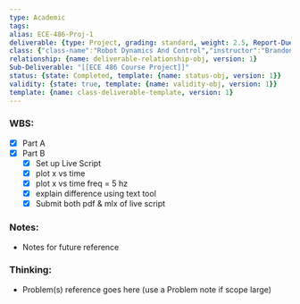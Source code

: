 ```yaml
---
type: Academic
tags: 
alias: ECE-486-Proj-1
deliverable: {type: Project, grading: standard, weight: 2.5, Report-Due: 2023-05-16, Grading-Starts: 2023-05-23, due: 2023-05-23, alias: ECE-486-P1, template: {name: deliverable-obj, version: 1}}
class: {"class-name":"Robot Dynamics And Control","instructor":"Brandon J. DeHart","medium":"In-Person","start-date":"2023-05-08","university":"University of Waterloo","class-alias":"ECE-486","template":{"name":"class-uni-obj","version":1}}
relationship: {name: deliverable-relationship-obj, version: 1}
Sub-Deliverable: "[[ECE 486 Course Project]]"
status: {state: Completed, template: {name: status-obj, version: 1}}
validity: {state: true, template: {name: validity-obj, version: 1}}
template: {name: class-deliverable-template, version: 1}
---
```


### WBS: 

- [x] Part A
- [x] Part B
	- [x] Set up Live Script
	- [x] plot x vs time
	- [x] plot x vs time freq = 5 hz
	- [x] explain difference using text tool
	- [x] Submit both pdf & mlx of live script

### Notes:

- Notes for future reference

### Thinking:

- Problem(s) reference goes here (use a Problem note if scope large)